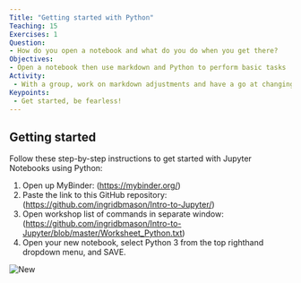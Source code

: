 ```yaml
---
Title: "Getting started with Python"
Teaching: 15
Exercises: 1
Question:
- How do you open a notebook and what do you do when you get there?
Objectives:
- Open a notebook then use markdown and Python to perform basic tasks
Activity:
 - With a group, work on markdown adjustments and have a go at changing some of the code to produce different results.
Keypoints:
 - Get started, be fearless!
---
```

## Getting started

Follow these step-by-step instructions to get started with Jupyter Notebooks using Python:

1. Open up MyBinder: (https://mybinder.org/)
2. Paste the link to this GitHub repository: (https://github.com/ingridbmason/Intro-to-Jupyter/)
3. Open workshop list of commands in separate window: (https://github.com/ingridbmason/Intro-to-Jupyter/blob/master/Worksheet_Python.txt)
4. Open your new notebook, select Python 3 from the top righthand dropdown menu, and SAVE.

![New](https://user-images.githubusercontent.com/48195568/56337762-02459e00-61e6-11e9-8293-c19ba8d30c4c.jpg)

